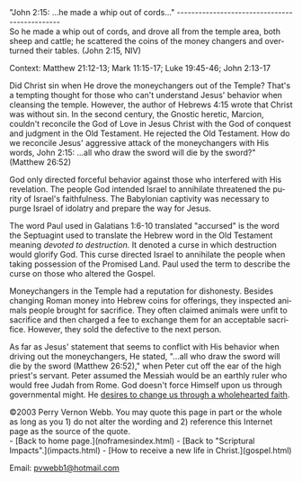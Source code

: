  <head> <title>(PVW) John 2:15: "...he made a whip out of cords..."</title> <meta content="IE=9" http-equiv="X-UA-Compatible"></meta> <link href="css/page_style.css" rel="stylesheet" type="text/css"></link> </head><body lang="EN-US"><div class="page_style">"John 2:15: ...he made a whip out of cords..."
----------------------------------------------

<div class="p">So he made a whip out of cords, and drove all from the temple area, both sheep and cattle; he scattered the coins of the money changers and overturned their tables. (John 2:15, NIV)

 Context: Matthew 21:12-13; Mark 11:15-17; Luke 19:45-46; John 2:13-17</div>Did Christ sin when He drove the moneychangers out of the Temple? That's a tempting thought for those who can't understand Jesus' behavior when cleansing the temple. However, the author of Hebrews 4:15 wrote that Christ was without sin. In the second century, the Gnostic heretic, Marcion, couldn't reconcile the God of Love in Jesus Christ with the God of conquest and judgment in the Old Testament. He rejected the Old Testament. How do we reconcile Jesus' aggressive attack of the moneychangers with His words, John 2:15: ...all who draw the sword will die by the sword?" (Matthew 26:52)

God only directed forceful behavior against those who interfered with His revelation. The people God intended Israel to annihilate threatened the purity of Israel's faithfulness. The Babylonian captivity was necessary to purge Israel of idolatry and prepare the way for Jesus.

The word Paul used in Galatians 1:6-10 translated "accursed" is the word the Septuagint used to translate the Hebrew word in the Old Testament meaning *devoted to destruction.* It denoted a curse in which destruction would glorify God. This curse directed Israel to annihilate the people when taking possession of the Promised Land. Paul used the term to describe the curse on those who altered the Gospel.

Moneychangers in the Temple had a reputation for dishonesty. Besides changing Roman money into Hebrew coins for offerings, they inspected animals people brought for sacrifice. They often claimed animals were unfit to sacrifice and then charged a fee to exchange them for an acceptable sacrifice. However, they sold the defective to the next person.

As far as Jesus' statement that seems to conflict with His behavior when driving out the moneychangers, He stated, "...all who draw the sword will die by the sword (Matthew 26:52)," when Peter cut off the ear of the high priest's servant. Peter assumed the Messiah would be an earthly ruler who would free Judah from Rome. God doesn't force Himself upon us through governmental might. He [desires to change us through a wholehearted faith](temptation3.html).

<div class="copy">©2003 Perry Vernon Webb. You may quote this page in part or the whole as long as you
 1) do not alter the wording and
 2) reference this Internet page as the source of the quote.</div> </div>- [Back to home page.](noframesindex.html)
- [Back to "Scriptural Impacts".](impacts.html)
- [How to receive a new life in Christ.](gospel.html)

Email: [pvwebb1@hotmail.com](mailto:pvwebb1@hotmail.com)

